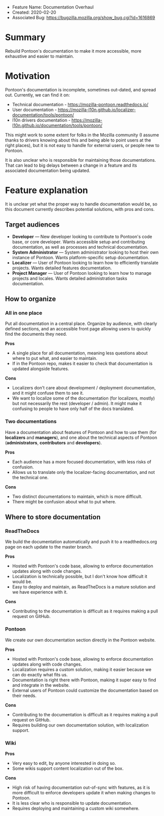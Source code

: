 - Feature Name: Documentation Overhaul
- Created: 2020-02-20
- Associated Bug: https://bugzilla.mozilla.org/show_bug.cgi?id=1616869

# Summary

Rebuild Pontoon's documentation to make it more accessible, more exhaustive and easier to maintain.

# Motivation

Pontoon's documentation is incomplete, sometimes out-dated, and spread out. Currently, we can find it on:

- Technical documentation - https://mozilla-pontoon.readthedocs.io/
- User documentation - https://mozilla-l10n.github.io/localizer-documentation/tools/pontoon/
- l10n drivers documentation - https://mozilla-l10n.github.io/documentation/tools/pontoon/

This might work to some extent for folks in the Mozilla community (I assume thanks to drivers knowing about this and being able to point users at the right places), but it is not easy to handle for external users, or people new to Pontoon.

It is also unclear who is responsible for maintaining those documentations. That can lead to big delays between a change in a feature and its associated documentation being updated.

# Feature explanation

It is unclear yet what the proper way to handle documentation would be, so this document currently describes potential solutions, with pros and cons.

## Target audiences

- **Developer** — New developer looking to contribute to Pontoon's code base, or core developer. Wants accessible setup and contributing documentation, as well as processes and technical documentation.
- **System Administrator** — System administrator looking to host their own instance of Pontoon. Wants platform-specific setup documentation.
- **Localizer** — User of Pontoon looking to learn how to efficiently translate projects. Wants detailed features documentation.
- **Project Manager** — User of Pontoon looking to learn how to manage projects and locales. Wants detailed administration tasks documentation.

## How to organize

### All in one place

Put all documentation in a central place. Organize by audience, with clearly defined sections, and an accessible front page allowing users to quickly find the documents they need.

**Pros**

- A single place for all documentation, meaning less questions about where to put what, and easier to maintain.
- If in the Pontoon repo, makes it easier to check that documentation is updated alongside features.

**Cons**

- Localizers don't care about development / deployment documentation, and it might confuse them to see it.
- We want to localize some of the documentation (for localizers, mostly) but not necessarily the rest (developer / admin). It might make it confusing to people to have only half of the docs translated.

### Two documentations

Have a documentation about features of Pontoon and how to use them (for **localizers** and **managers**), and one about the technical aspects of Pontoon (**administrators**, **contributors** and **developers**).

**Pros**

- Each audience has a more focused documentation, with less risks of confusion.
- Allows us to translate only the localizer-facing documentation, and not the technical one.

**Cons**

- Two distinct documentations to maintain, which is more difficult.
- There might be confusion about what to put where.

## Where to store documentation

### ReadTheDocs

We build the documentation automatically and push it to a readthedocs.org page on each update to the master branch.

**Pros**

- Hosted with Pontoon's code base, allowing to enforce documentation updates along with code changes.
- Localization is technically possible, but I don't know how difficult it would be.
- Easy to deploy and maintain, as ReadTheDocs is a mature solution and we have experience with it.

**Cons**

- Contributing to the documentation is difficult as it requires making a pull request on GitHub.

### Pontoon

We create our own documentation section directly in the Pontoon website.

**Pros**

- Hosted with Pontoon's code base, allowing to enforce documentation updates along with code changes.
- Localization requires a custom solution, making it easier because we can do exactly what fits us.
- Documentation is right there with Pontoon, making it super easy to find and integrate in the website.
- External users of Pontoon could customize the documentation based on their needs.

**Cons**

- Contributing to the documentation is difficult as it requires making a pull request on GitHub.
- Requires building our own documentation solution, with localization support.

### Wiki

**Pros**

- Very easy to edit, by anyone interested in doing so.
- Some wikis support content localization out of the box.

**Cons**

- High risk of having documentation out-of-sync with features, as it is more difficult to enforce developers update it when making changes to Pontoon.
- It is less clear who is responsible to update documentation.
- Requires deploying and maintaining a custom wiki somewhere.
